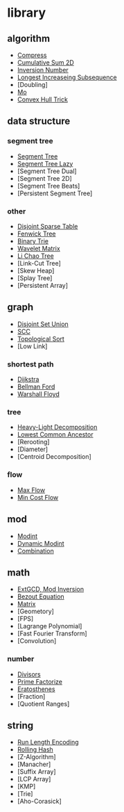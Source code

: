 # library

## algorithm

- [Compress](./algorithm/compress.md)
- [Cumulative Sum 2D](./algorithm/cum2d.md)
- [Inversion Number](./algorithm/inversion.md)
- [Longest Increaseing Subsequence](./algorithm/lis.md)
- [Doubling]
- [Mo](./algorithm/mo.md)
- [Convex Hull Trick](https://ei1333.github.io/luzhiled/snippets/structure/convex-hull-trick-add-monotone.html)

## data structure

### segment tree

- [Segment Tree](./data_structure/segt.md)
- [Segment Tree Lazy](./data_structure/segtlz.md)
- [Segment Tree Dual]
- [Segment Tree 2D]
- [Segment Tree Beats]
- [Persistent Segment Tree]

### other

- [Disjoint Sparse Table](./data_structure/dst.md)
- [Fenwick Tree](./data_structure/fen.md)
- [Binary Trie](./data_structure/binary_trie.md)
- [Wavelet Matrix](./data_structure/wave.md)
- [Li Chao Tree](./data_structure/dlct.md)
- [Link-Cut Tree]
- [Skew Heap]
- [Splay Tree]
- [Persistent Array]

## graph

- [Disjoint Set Union](./graph/dsu.md)
- [SCC](./graph/scc.md)
- [Topological Sort](./graph/topo.md)
- [Low Link]

### shortest path

- [Dijkstra](./graph/sp/dij.md)
- [Bellman Ford](./graph/sp/bf.md)
- [Warshall Floyd](./graph/sp/wf.md)

### tree

- [Heavy-Light Decomposition](./graph/tree/hld.md)
- [Lowest Common Ancestor](./graph/tree/lca.md)
- [Rerooting]
- [Diameter]
- [Centroid Decomposition]

### flow

- [Max Flow](./graph/flow/mxf.md)
- [Min Cost Flow](./graph/flow/mcf.md)

## mod

- [Modint](./mod/modint.md)
- [Dynamic Modint](./mod/dymodint.md)
- [Combination](./mod/cmb.md)

## math

- [ExtGCD, Mod Inversion](./math/extgcd.md)
- [Bezout Equation](./math/eq.md)
- [Matrix](./math/matrix.md)
- [Geometory]
- [FPS]
- [Lagrange Polynomial]
- [Fast Fourier Transform]
- [Convolution]

### number

- [Divisors](./math/divisors.md)
- [Prime Factorize](./math/pf.md)
- [Eratosthenes](./math/primes.md)
- [Fraction]
- [Quotient Ranges]

## string

- [Run Length Encoding](./string/rle.md)
- [Rolling Hash](./string/rh.md)
- [Z-Algorithm]
- [Manacher]
- [Suffix Array]
- [LCP Array]
- [KMP]
- [Trie]
- [Aho-Corasick]